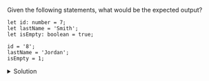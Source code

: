
Given the following statements, what would be the expected output?

  
```
let id: number = 7;
let lastName = 'Smith';
let isEmpty: boolean = true;

id = '8';
lastName = 'Jordan';
isEmpty = 1;
```
  
<details>
<summary>Solution</summary>
<div> 

```
id = '8'; // ERROR, 'id' is a number and not a string
lastName = 'Jordan'; // OK
isEmpty = 1; // ERROR, 'isEmpty' is boolean and not a number
```
</div>
</details>

